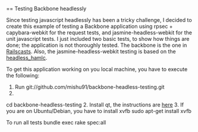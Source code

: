 == Testing Backbone headlessly

Since testing javascript headlessly has been a tricky challenge, I decided to create
this example of testing a Backbone application using rpsec + capybara-webkit for
the request tests, and jasmine-headless-webkit for the unit javascript tests. I
just included two basic tests, to show how things are done; the application is not
thoroughly tested. The backbone is the one in [Railscasts](http://railscasts.com/episodes/323-backbone-on-rails-part-1).
Also, the jasmine-headless-webkit testing is based on the [headless_hamlc](https://github.com/dzello/headless_hamlc).

To get this application working on you local machine, you have to execute the following:

1. Run
  git://github.com/mishu91/backbone-headless-testing.git
2.
  cd backbone-headless-testing
2. Install qt, the instructions are [here](https://github.com/thoughtbot/capybara-webkit/wiki/Installing-Qt-and-compiling-capybara-webkit)
3. If you are on Ubuntu/Debian, you have to install xvfb
  sudo apt-get install xvfb

To run all tests
  bundle exec rake spec:all
